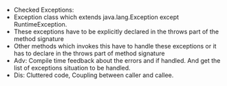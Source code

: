 * Checked Exceptions: 
* Exception class which extends java.lang.Exception except RuntimeException.
* These exceptions have to be explicitly declared in the throws part of the method signature
* Other methods which invokes this have to handle these exceptions or it has to declare in the throws part of method signature
* Adv: Compile time feedback about the errors and if handled. And get the list of exceptions situation to be handled.
* Dis: Cluttered code, Coupling between caller and callee.